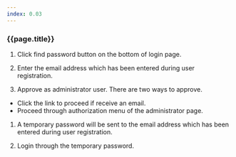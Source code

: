 ```yaml
---
index: 0.03
---
```

### {{page.title}}

1. Click find password button on the bottom of login page.

1. Enter the email address which has been entered during user registration.

1. Approve as administrator user. There are two ways to approve.
  - Click the link to proceed if receive an email.
  - Proceed through authorization menu of the administrator page.

1. A temporary password will be sent to the email address which has been entered during user registration.

1. Login through the temporary password.
